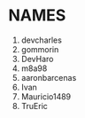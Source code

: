 
# NAMES

1. devcharles
2. gommorin
3. DevHaro
4. m8a98
5. aaronbarcenas
6. Ivan
7. Mauricio1489
8. TruEric
